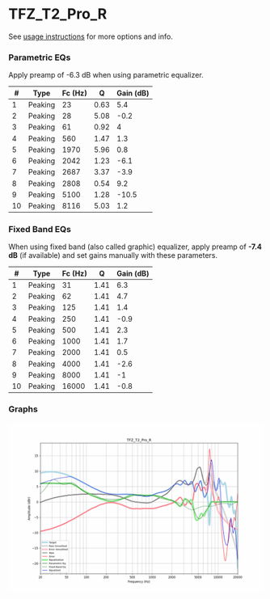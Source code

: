 # TFZ_T2_Pro_R
See [usage instructions](https://github.com/jaakkopasanen/AutoEq#usage) for more options and info.

### Parametric EQs
Apply preamp of -6.3 dB when using parametric equalizer.

|   # | Type    |   Fc (Hz) |    Q |   Gain (dB) |
|-----|---------|-----------|------|-------------|
|   1 | Peaking |        23 | 0.63 |         5.4 |
|   2 | Peaking |        28 | 5.08 |        -0.2 |
|   3 | Peaking |        61 | 0.92 |         4   |
|   4 | Peaking |       560 | 1.47 |         1.3 |
|   5 | Peaking |      1970 | 5.96 |         0.8 |
|   6 | Peaking |      2042 | 1.23 |        -6.1 |
|   7 | Peaking |      2687 | 3.37 |        -3.9 |
|   8 | Peaking |      2808 | 0.54 |         9.2 |
|   9 | Peaking |      5100 | 1.28 |       -10.5 |
|  10 | Peaking |      8116 | 5.03 |         1.2 |

### Fixed Band EQs
When using fixed band (also called graphic) equalizer, apply preamp of **-7.4 dB** (if available) and set gains manually with these parameters.

|   # | Type    |   Fc (Hz) |    Q |   Gain (dB) |
|-----|---------|-----------|------|-------------|
|   1 | Peaking |        31 | 1.41 |         6.3 |
|   2 | Peaking |        62 | 1.41 |         4.7 |
|   3 | Peaking |       125 | 1.41 |         1.4 |
|   4 | Peaking |       250 | 1.41 |        -0.9 |
|   5 | Peaking |       500 | 1.41 |         2.3 |
|   6 | Peaking |      1000 | 1.41 |         1.7 |
|   7 | Peaking |      2000 | 1.41 |         0.5 |
|   8 | Peaking |      4000 | 1.41 |        -2.6 |
|   9 | Peaking |      8000 | 1.41 |        -1   |
|  10 | Peaking |     16000 | 1.41 |        -0.8 |

### Graphs
![](./TFZ_T2_Pro_R.png)
